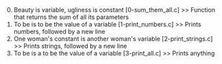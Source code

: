 0. Beauty is variable, ugliness is constant [0-sum_them_all.c] >> Function that returns the sum of all its parameters
1. To be is to be the value of a variable [1-print_numbers.c] >> Prints numbers, followed by a new line
2. One woman's constant is another woman's variable [2-print_strings.c] >> Prints strings, followed by a new line
3. To be is a to be the value of a variable [3-print_all.c] >> Prints anything
